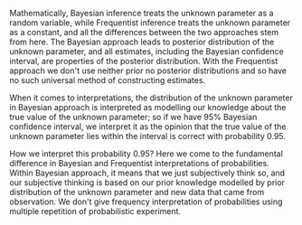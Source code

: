 Mathematically, Bayesian inference treats the unknown parameter as a random variable, while Frequentist inference treats the unknown parameter as a constant, and all the differences between the two approaches stem from here. The Bayesian approach leads to posterior distribution of the unknown parameter, and all estimates, including the Bayesian confidence interval, are properties of the posterior distribution. With the Frequentist approach we don't use neither prior no posterior distributions and so have no such universal method of constructing estimates.

When it comes to interpretations, the distribution of the unknown parameter in Bayesian approach is interpreted as modelling our knowledge about the true value of the unknown parameter; so if we have 95% Bayesian confidence interval, we interpret it as the opinion that the true value of the unknown parameter lies within the interval is correct with probability 0.95.

How we interpret this probability 0.95? Here we come to the fundamental difference in Bayesian and Frequentist interpretations of probabilities. Within Bayesian approach, it means that we just subjectively think so, and our subjective thinking is based on our prior knowledge modelled by prior distribution of the unknown parameter and new data that came from observation. We don't give frequency interpretation of probabilities using multiple repetition of probabilistic experiment.
